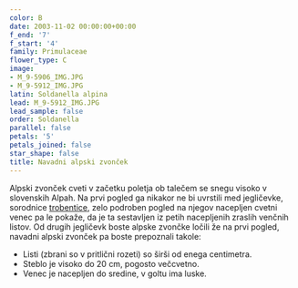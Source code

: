 ```yaml
---
color: B
date: 2003-11-02 00:00:00+00:00
f_end: '7'
f_start: '4'
family: Primulaceae
flower_type: C
image:
- M_9-5906_IMG.JPG
- M_9-5912_IMG.JPG
latin: Soldanella alpina
lead: M_9-5912_IMG.JPG
lead_sample: false
order: Soldanella
parallel: false
petals: '5'
petals_joined: false
star_shape: false
title: Navadni alpski zvonček
---
```

Alpski zvonček cveti v začetku poletja ob talečem se snegu visoko v slovenskih Alpah. Na prvi pogled ga nikakor ne bi uvrstili med jegličevke, sorodnice [trobentice](../primulavulgaris/), zelo podroben pogled na njegov nacepljen cvetni venec pa le pokaže, da je ta sestavljen iz petih nacepljenih zraslih venčnih listov. Od drugih jegličevk boste alpske zvončke ločili že na prvi pogled, navadni alpski zvonček pa boste prepoznali takole:

-   Listi (zbrani so v pritlični rozeti) so širši od enega centimetra.
-   Steblo je visoko do 20 cm, pogosto večcvetno.
-   Venec je nacepljen do sredine, v goltu ima luske.
